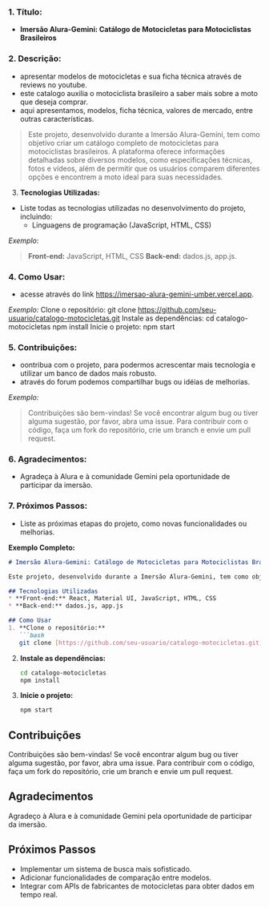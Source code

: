 ### 1. **Título:**

* **Imersão Alura-Gemini: Catálogo de Motocicletas para Motociclistas Brasileiros**

### 2. **Descrição:**

* apresentar modelos de motocicletas e sua ficha técnica através de reviews no youtube.
* este catalogo auxilia o motociclista brasileiro a saber mais sobre a moto que deseja comprar.
* aqui apresentamos, modelos, ficha técnica, valores de mercado, entre outras características.

> Este projeto, desenvolvido durante a Imersão Alura-Gemini, tem como objetivo criar um catálogo completo de motocicletas para motociclistas brasileiros. A plataforma oferece informações detalhadas sobre diversos modelos, como especificações técnicas, fotos e vídeos, além de permitir que os usuários comparem diferentes opções e encontrem a moto ideal para suas necessidades.

3. **Tecnologias Utilizadas:**

* Liste todas as tecnologias utilizadas no desenvolvimento do projeto, incluindo:
    * Linguagens de programação (JavaScript, HTML, CSS)

*Exemplo:*

> **Front-end:** JavaScript, HTML, CSS
> **Back-end:** dados.js, app.js.

### 4. **Como Usar:**

* acesse através do link https://imersao-alura-gemini-umber.vercel.app.

*Exemplo:*
Clone o repositório:
git clone https://github.com/seu-usuario/catalogo-motocicletas.git
Instale as dependências:
cd catalogo-motocicletas
npm install
Inicie o projeto:
npm start

### 5. **Contribuições:**

* oontribua com o projeto, para podermos acrescentar mais tecnologia e utilizar um banco de dados mais robusto.
* através do forum podemos compartilhar bugs ou idéias de melhorias.

*Exemplo:*

> Contribuições são bem-vindas! Se você encontrar algum bug ou tiver alguma sugestão, por favor, abra uma issue. Para contribuir com o código, faça um fork do repositório, crie um branch e envie um pull request.


### 6. **Agradecimentos:**

* Agradeça à Alura e à comunidade Gemini pela oportunidade de participar da imersão.

### 7. **Próximos Passos:**

* Liste as próximas etapas do projeto, como novas funcionalidades ou melhorias.

**Exemplo Completo:**

```markdown
# Imersão Alura-Gemini: Catálogo de Motocicletas para Motociclistas Brasileiros

Este projeto, desenvolvido durante a Imersão Alura-Gemini, tem como objetivo criar um catálogo completo de motocicletas para motociclistas brasileiros. A plataforma oferece informações detalhadas sobre diversos modelos, como especificações técnicas, fotos e vídeos, além de permitir que os usuários comparem diferentes opções e encontrem a moto ideal para suas necessidades.

## Tecnologias Utilizadas
* **Front-end:** React, Material UI, JavaScript, HTML, CSS
* **Back-end:** dados.js, app.js

## Como Usar
1. **Clone o repositório:**
   ```bash
   git clone [https://github.com/seu-usuario/catalogo-motocicletas.git](https://github.com/seu-usuario/catalogo-motocicletas.git)
   ```
2. **Instale as dependências:**
   ```bash
   cd catalogo-motocicletas
   npm install
   ```
3. **Inicie o projeto:**
   ```bash
   npm start
   ```

## Contribuições
Contribuições são bem-vindas! Se você encontrar algum bug ou tiver alguma sugestão, por favor, abra uma issue. Para contribuir com o código, faça um fork do repositório, crie um branch e envie um pull request.

## Agradecimentos
Agradeço à Alura e à comunidade Gemini pela oportunidade de participar da imersão.

## Próximos Passos
* Implementar um sistema de busca mais sofisticado.
* Adicionar funcionalidades de comparação entre modelos.
* Integrar com APIs de fabricantes de motocicletas para obter dados em tempo real.
```
